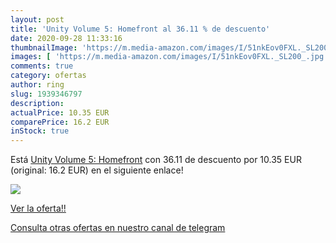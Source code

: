 ```yaml
---
layout: post
title: 'Unity Volume 5: Homefront al 36.11 % de descuento'
date: 2020-09-28 11:33:16
thumbnailImage: 'https://m.media-amazon.com/images/I/51nkEov0FXL._SL200_.jpg'
images: [ 'https://m.media-amazon.com/images/I/51nkEov0FXL._SL200_.jpg' ]
comments: true
category: ofertas
author: ring
slug: 1939346797
description:
actualPrice: 10.35 EUR
comparePrice: 16.2 EUR
inStock: true
---
```


Está [Unity Volume 5: Homefront](https://www.amazon.com/dp/1939346797/?tag=redken08-20) con 36.11 de descuento por 10.35 EUR (original: 16.2 EUR) en el siguiente enlace!

[![](https://m.media-amazon.com/images/I/51nkEov0FXL._SL200_.jpg)](https://www.amazon.com/dp/1939346797/?tag=redken08-20)

[Ver la oferta!!](https://www.amazon.com/dp/1939346797/?tag=redken08-20)

[Consulta otras ofertas en nuestro canal de telegram](https://t.me/s/ofertas25)
